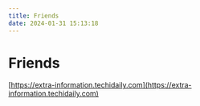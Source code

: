 ```yaml
---
title: Friends
date: 2024-01-31 15:13:18
---
```


# Friends

[https://extra-information.techidaily.com](https://extra-information.techidaily.com)
